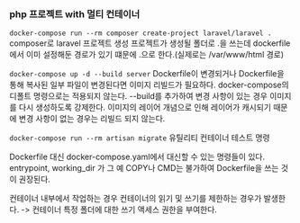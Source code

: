 ### php 프로젝트 with 멀티 컨테이너


`docker-compose run --rm composer create-project laravel/laravel .`
composer로 laravel 프로젝트 생성
프로젝트가 생성될 폴더로 .을 쓰는데 dockerfile에서 이미 설정해둔 경로가 있기 떄문에 .으로 한다.(실제로는 /var/www/html 경로)

`docker-compose up -d --build server`
Dockerfile이 변경되거나 Dockerfile을 통해 복사된 일부 파일이 변경된다면 이미지 리빌드가 필요하다.
docker-compose의 디폴트 명령으로는 적용되지 않는다.
--build를 추가하여 변경 사항이 있는 경우 이미지를 다시 생성하도록 강제한다.
이미지의 레이어 개념으로 인해 레이어가 캐시되기 때문에 변경 사항이 없는 경우는 리빌드 되지 않는다.

`docker-compose run --rm artisan migrate`
유틸리티 컨테이너 테스트 명령

Dockerfile 대신 docker-compose.yaml에서 대신할 수 있는 명령들이 있다.
entrypoint, working_dir 가 그 예
COPY나 CMD는 불가하여 Dockerfile을 쓰는 것이 권장된다.

컨테이너 내부에서 작업하는 경우 컨테이너의 읽기 및 쓰기를 제한하는 경우가 발생한다.
-> 컨테이너 특정 폴더에 대한 쓰기 액세스 권한을 부여한다.
